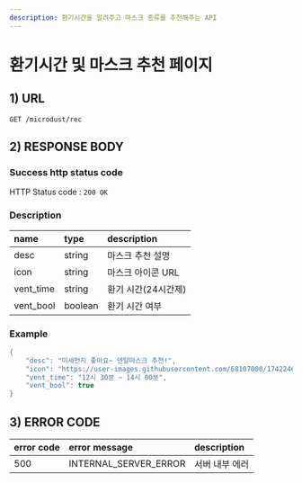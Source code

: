 ```yaml
---
description: 환기시간을 알려주고 마스크 종류를 추천해주는 API
---
```


# 환기시간 및 마스크 추천 페이지

## 1\) URL

```text
GET /microdust/rec
```

## 2\) RESPONSE BODY

### Success http status code

HTTP Status code : `200 OK`

### Description

| name | type | description |
| :--- | :--- | :--- |
| desc | string | 마스크 추천 설명 |
| icon | string | 마스크 아이콘 URL |
| vent\_time | string | 환기 시간\(24시간제\) |
| vent\_bool | boolean | 환기 시간 여부 |

### Example

```java
{
    "desc": "미세먼지 좋아요~ 덴탈마스크 추천!",
    "icon": "https://user-images.githubusercontent.com/68107000/174224687-19f86b00-db41-11eb-9090-d2b32f38fa67.png",
    "vent_time": "12시 30분 ~ 14시 00분",
    "vent_bool": true
}
```

## 3\) ERROR CODE

| error code | error message | description |
| :--- | :--- | :--- |
| 500 | INTERNAL\_SERVER\_ERROR | 서버 내부 에러 |

